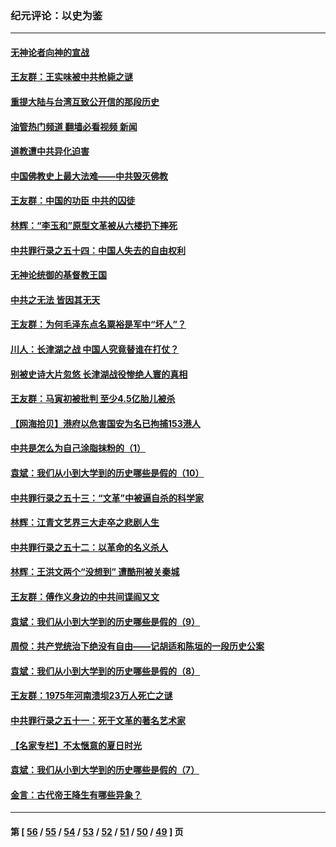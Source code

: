 ### 纪元评论：以史为鉴
---
#### [无神论者向神的宣战](../../pages/nsc1028/n13281535.md?10180330) 
#### [王友群：王实味被中共枪毙之谜](../../pages/nsc1028/n13307502.md?10180330) 
#### [重提大陆与台湾互致公开信的那段历史](../../pages/nsc1028/n13305095.md?10180330) 
#### [油管热门频道 翻墙必看视频 新闻](ok?10180330)
#### [道教遭中共异化迫害](../../pages/nsc1028/n13281463.md?10180330) 
#### [中国佛教史上最大法难——中共毁灭佛教](../../pages/nsc1028/n13281397.md?10180330) 
#### [王友群：中国的功臣 中共的囚徒](../../pages/nsc1028/n13291790.md?10180330) 
#### [林辉：“李玉和”原型文革被从六楼扔下摔死](../../pages/nsc1028/n13291564.md?10180330) 
#### [中共罪行录之五十四：中国人失去的自由权利](../../pages/nsc1028/n13290123.md?10180330) 
#### [无神论统御的基督教王国](../../pages/nsc1028/n13281280.md?10180330) 
#### [中共之无法 皆因其无天](../../pages/nsc1028/n13281088.md?10180330) 
#### [王友群：为何毛泽东点名粟裕是军中“坏人”？](../../pages/nsc1028/n13279118.md?10180330) 
#### [川人：长津湖之战 中国人究竟替谁在打仗？](../../pages/nsc1028/n13279096.md?10180330) 
#### [别被史诗大片忽悠 长津湖战役惨绝人寰的真相](../../pages/nsc1028/n13279023.md?10180330) 
#### [王友群：马寅初被批判 至少4.5亿胎儿被杀](../../pages/nsc1028/n13260313.md?10180330) 
#### [【网海拾贝】港府以危害国安为名已拘捕153港人](../../pages/nsc1028/n13257369.md?10180330) 
#### [中共是怎么为自己涂脂抹粉的（1）](../../pages/nsc1028/n13257311.md?10180330) 
#### [袁斌：我们从小到大学到的历史哪些是假的（10）](../../pages/nsc1028/n13252177.md?10180330) 
#### [中共罪行录之五十三：“文革”中被逼自杀的科学家](../../pages/nsc1028/n13249512.md?10180330) 
#### [林辉：江青文艺界三大走卒之悲剧人生](../../pages/nsc1028/n13248164.md?10180330) 
#### [中共罪行录之五十二：以革命的名义杀人](../../pages/nsc1028/n13247326.md?10180330) 
#### [林辉：王洪文两个“没想到” 遭酷刑被关秦城](../../pages/nsc1028/n13244136.md?10180330) 
#### [王友群：傅作义身边的中共间谍阎又文](../../pages/nsc1028/n13244038.md?10180330) 
#### [袁斌：我们从小到大学到的历史哪些是假的（9）](../../pages/nsc1028/n13243175.md?10180330) 
#### [周傥：共产党统治下绝没有自由——记胡适和陈垣的一段历史公案](../../pages/nsc1028/n13238349.md?10180330) 
#### [袁斌：我们从小到大学到的历史哪些是假的（8）](../../pages/nsc1028/n13238181.md?10180330) 
#### [王友群：1975年河南溃坝23万人死亡之谜](../../pages/nsc1028/n13231576.md?10180330) 
#### [中共罪行录之五十一：死于文革的著名艺术家](../../pages/nsc1028/n13229461.md?10180330) 
#### [【名家专栏】不太惬意的夏日时光](../../pages/nsc1028/n13226398.md?10180330) 
#### [袁斌：我们从小到大学到的历史哪些是假的（7）](../../pages/nsc1028/n13227610.md?10180330) 
#### [金言：古代帝王降生有哪些异象？](../../pages/nsc1028/n13226435.md?10180330) 

---
#### 第 [ [56](./56.md?10180330) / [55](./55.md?10180330) / [54](./54.md?10180330) / [53](./53.md?10180330) / [52](./52.md?10180330) / [51](./51.md?10180330) / [50](./50.md?10180330) / [49](./49.md?10180330) ] 页
